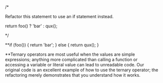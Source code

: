 /*

Refactor this statement to use an if statement instead.

return foo() ? 'bar' : qux();

*/

**if (foo()) {
  return 'bar';
} else {
  return qux();
}

**Ternary operators are most useful when the values are simple expressions; anything more complicated than calling a function or accessing a variable or literal value can lead to unreadable code. Our original code is an excellent example of how to use the ternary operator; the refactoring merely demonstrates that you understand how it works.